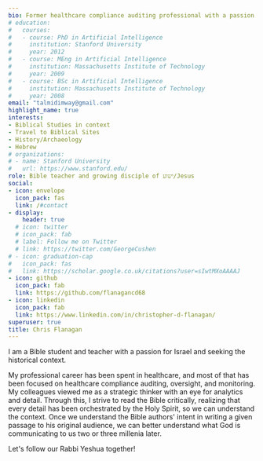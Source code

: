 ```yaml
---
bio: Former healthcare compliance auditing professional with a passion for understanding the biblical texts in their original context and applying these lessons to 21st century life.
# education:
#   courses:
#   - course: PhD in Artificial Intelligence
#     institution: Stanford University
#     year: 2012
#   - course: MEng in Artificial Intelligence
#     institution: Massachusetts Institute of Technology
#     year: 2009
#   - course: BSc in Artificial Intelligence
#     institution: Massachusetts Institute of Technology
#     year: 2008
email: "talmidimway@gmail.com"
highlight_name: true
interests:
- Biblical Studies in context
- Travel to Biblical Sites
- History/Archaeology
- Hebrew
# organizations:
# - name: Stanford University
#   url: https://www.stanford.edu/
role: Bible teacher and growing disciple of ישוע/Jesus
social:
- icon: envelope
  icon_pack: fas
  link: /#contact
- display:
    header: true
  # icon: twitter
  # icon_pack: fab
  # label: Follow me on Twitter
  # link: https://twitter.com/GeorgeCushen
# - icon: graduation-cap
#   icon_pack: fas
#   link: https://scholar.google.co.uk/citations?user=sIwtMXoAAAAJ
- icon: github
  icon_pack: fab
  link: https://github.com/flanagancd68
- icon: linkedin
  icon_pack: fab
  link: https://www.linkedin.com/in/christopher-d-flanagan/
superuser: true
title: Chris Flanagan
---
```


I am a Bible student and teacher with a passion for Israel and seeking the historical context. 

My professional career has been spent in healthcare, and most of that has been focused on healthcare compliance auditing, oversight, and monitoring. My colleagues viewed me as a strategic thinker with an eye for analytics and detail.  Through this, I strive to read the Bible critically, realizing that every detail has been orchestrated by the Holy Spirit, so we can understand the context.  Once we understand the Bible authors' intent in writing a given passage to his original audience, we can better understand what God is communicating to us two or three millenia later.

Let's follow our Rabbi Yeshua together!


